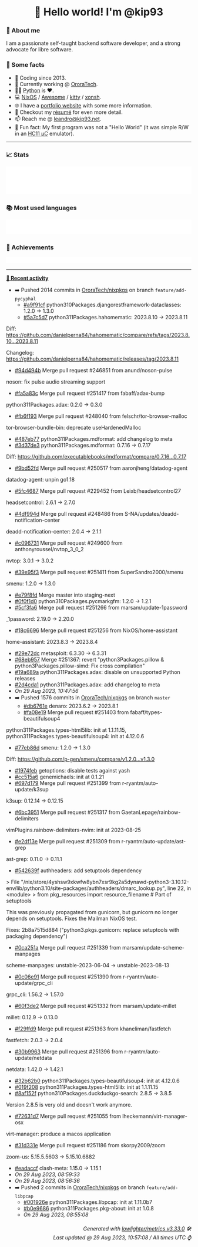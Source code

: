 <!-- README template, populated using this action:
     https://github.com/kip93/kip93/blob/main/.github/workflows/readme.yml. -->

<h1 align="center">👋 Hello world! I'm @kip93</h1> <!-- LOGIN => username -->

### 👤 About me

I am a passionate self-taught backend software developer, and a strong advocate for libre software.


### 💬 Some facts

* 📅 Coding since 2013.
* 💼 Currently working @ [OroraTech](https://ororatech.com/).
* 👨‍💻 [Python](https://github.com/search?q=user%3Akip93&l=python) is ❤️. <!-- LOGIN => username -->
* 💻 [NixOS](https://github.com/NixOS/) /
     [Awesome](https://github.com/awesomeWM/) /
     [kitty](https://github.com/kovidgoyal/kitty/) /
     [xonsh](https://github.com/xonsh/).
* 🌐 I have a [portfolio website](https://kip93.net/) with some more information.
* 📝 Checkout my [résumé](https://kip93.net/resume/) for even more detail.
* 📫 Reach me @ [leandro@kip93.net](mailto:leandro@kip93.net).
* 🎲 Fun fact: My first program was not a "Hello World" (it was simple R/W in an [HC11 µC](https://en.wikipedia.org/wiki/68HC11) emulator).


-----------------------------------------------------------------------------------------------------------------------


### 📈 Stats

![](./stats.svg)


### 📚 Most used languages <!-- by percentage, in decreasing order -->

![](./languages.svg)


### 🏅 Achievements

![](./achievements.svg)


-----------------------------------------------------------------------------------------------------------------------


**[📰 Recent activity](https://github.com/kip93)**
* ➡️ Pushed 2014 commits in [OroraTech/nixpkgs](https://github.com/OroraTech/nixpkgs) on branch `feature/add-pycyphal`
  * [#a9f91cf](https://github.com/OroraTech/nixpkgs/commit/a9f91cf) python310Packages.djangorestframework-dataclasses: 1.2.0 -&gt; 1.3.0
  * [#5a7c5d7](https://github.com/OroraTech/nixpkgs/commit/5a7c5d7) python311Packages.hahomematic: 2023.8.10 -&gt; 2023.8.11

Diff: https://github.com/danielperna84/hahomematic/compare/refs/tags/2023.8.10...2023.8.11

Changelog: https://github.com/danielperna84/hahomematic/releases/tag/2023.8.11
  * [#94d494b](https://github.com/OroraTech/nixpkgs/commit/94d494b) Merge pull request #246851 from anund/noson-pulse

noson: fix pulse audio streaming support
  * [#fa5a83c](https://github.com/OroraTech/nixpkgs/commit/fa5a83c) Merge pull request #251417 from fabaff/adax-bump

python311Packages.adax: 0.2.0 -&gt; 0.3.0
  * [#fb6f193](https://github.com/OroraTech/nixpkgs/commit/fb6f193) Merge pull request #248040 from felschr/tor-browser-malloc

tor-browser-bundle-bin: deprecate useHardenedMalloc
  * [#487eb77](https://github.com/OroraTech/nixpkgs/commit/487eb77)  python311Packages.mdformat: add changelog to meta
  * [#3d37de3](https://github.com/OroraTech/nixpkgs/commit/3d37de3) python311Packages.mdformat: 0.7.16 -&gt; 0.7.17

Diff: https://github.com/executablebooks/mdformat/compare/0.7.16...0.7.17
  * [#9bd52fd](https://github.com/OroraTech/nixpkgs/commit/9bd52fd) Merge pull request #250517 from aaronjheng/datadog-agent

datadog-agent: unpin go1.18
  * [#5fc4687](https://github.com/OroraTech/nixpkgs/commit/5fc4687) Merge pull request #229452 from Leixb/headsetcontrol27

headsetcontrol: 2.6.1 -&gt; 2.7.0
  * [#4df994d](https://github.com/OroraTech/nixpkgs/commit/4df994d) Merge pull request #248486 from S-NA/updates/deadd-notification-center

deadd-notification-center: 2.0.4 -&gt; 2.1.1
  * [#c096731](https://github.com/OroraTech/nixpkgs/commit/c096731) Merge pull request #249600 from anthonyroussel/nvtop_3_0_2

nvtop: 3.0.1 -&gt; 3.0.2
  * [#39e95f3](https://github.com/OroraTech/nixpkgs/commit/39e95f3) Merge pull request #251411 from SuperSandro2000/smenu

smenu: 1.2.0 -&gt; 1.3.0
  * [#e79f8fd](https://github.com/OroraTech/nixpkgs/commit/e79f8fd) Merge master into staging-next
  * [#0f0f1d0](https://github.com/OroraTech/nixpkgs/commit/0f0f1d0) python310Packages.pycmarkgfm: 1.2.0 -&gt; 1.2.1
  * [#5cf3fa6](https://github.com/OroraTech/nixpkgs/commit/5cf3fa6) Merge pull request #251266 from marsam/update-1password

_1password: 2.19.0 -&gt; 2.20.0
  * [#18c6696](https://github.com/OroraTech/nixpkgs/commit/18c6696) Merge pull request #251256 from NixOS/home-assistant

home-assistant: 2023.8.3 -&gt; 2023.8.4
  * [#29e72dc](https://github.com/OroraTech/nixpkgs/commit/29e72dc) metasploit: 6.3.30 -&gt; 6.3.31
  * [#68eb957](https://github.com/OroraTech/nixpkgs/commit/68eb957) Merge #251367: revert &#34;python3Packages.pillow &amp; python3Packages.pillow-simd: Fix cross compilation&#34;
  * [#19a689a](https://github.com/OroraTech/nixpkgs/commit/19a689a) python311Packages.adax: disable on unsupported Python releases
  * [#2d4cda1](https://github.com/OroraTech/nixpkgs/commit/2d4cda1) python311Packages.adax: add changelog to meta
  * *On 29 Aug 2023, 10:47:56*
* ➡️ Pushed 1576 commits in [OroraTech/nixpkgs](https://github.com/OroraTech/nixpkgs) on branch `master`
  * [#db6761e](https://github.com/OroraTech/nixpkgs/commit/db6761e) denaro: 2023.6.2 -&gt; 2023.8.1
  * [#fa08e19](https://github.com/OroraTech/nixpkgs/commit/fa08e19) Merge pull request #251403 from fabaff/types-beautifulsoup4

 python311Packages.types-html5lib: init at 1.1.11.15, python311Packages.types-beautifulsoup4: init at 4.12.0.6
  * [#77eb86d](https://github.com/OroraTech/nixpkgs/commit/77eb86d) smenu: 1.2.0 -&gt; 1.3.0

Diff: https://github.com/p-gen/smenu/compare/v1.2.0...v1.3.0
  * [#1974feb](https://github.com/OroraTech/nixpkgs/commit/1974feb) getoptions: disable tests against yash
  * [#cc515a6](https://github.com/OroraTech/nixpkgs/commit/cc515a6) genemichaels: init at 0.1.21
  * [#697d179](https://github.com/OroraTech/nixpkgs/commit/697d179) Merge pull request #251399 from r-ryantm/auto-update/k3sup

k3sup: 0.12.14 -&gt; 0.12.15
  * [#6bc3951](https://github.com/OroraTech/nixpkgs/commit/6bc3951) Merge pull request #251317 from GaetanLepage/rainbow-delimiters

vimPlugins.rainbow-delimiters-nvim: init at 2023-08-25
  * [#e2df13e](https://github.com/OroraTech/nixpkgs/commit/e2df13e) Merge pull request #251309 from r-ryantm/auto-update/ast-grep

ast-grep: 0.11.0 -&gt; 0.11.1
  * [#542639f](https://github.com/OroraTech/nixpkgs/commit/542639f) authheaders: add setuptools dependency

&gt; File &#34;/nix/store/4yshsw9xkwfw8ybn7xsr9kg2a5dynawd-python3-3.10.12-env/lib/python3.10/site-packages/authheaders/dmarc_lookup.py&#34;, line 22, in &lt;module&gt;
&gt;   from pkg_resources import resource_filename  # Part of setuptools

This was previously propagated from gunicorn, but gunicorn no longer
depends on setuptools.  Fixes the Mailman NixOS test.

Fixes: 2b8a7515d884 (&#34;python3.pkgs.gunicorn: replace setuptools with packaging dependency&#34;)
  * [#0ca251a](https://github.com/OroraTech/nixpkgs/commit/0ca251a) Merge pull request #251339 from marsam/update-scheme-manpages

scheme-manpages: unstable-2023-06-04 -&gt; unstable-2023-08-13
  * [#0c06e91](https://github.com/OroraTech/nixpkgs/commit/0c06e91) Merge pull request #251390 from r-ryantm/auto-update/grpc_cli

grpc_cli: 1.56.2 -&gt; 1.57.0
  * [#60f3de2](https://github.com/OroraTech/nixpkgs/commit/60f3de2) Merge pull request #251332 from marsam/update-millet

millet: 0.12.9 -&gt; 0.13.0
  * [#f29ffd9](https://github.com/OroraTech/nixpkgs/commit/f29ffd9) Merge pull request #251363 from khaneliman/fastfetch

fastfetch: 2.0.3 -&gt; 2.0.4
  * [#30b9963](https://github.com/OroraTech/nixpkgs/commit/30b9963) Merge pull request #251396 from r-ryantm/auto-update/netdata

netdata: 1.42.0 -&gt; 1.42.1
  * [#32b62b0](https://github.com/OroraTech/nixpkgs/commit/32b62b0) python311Packages.types-beautifulsoup4: init at 4.12.0.6
  * [#019f208](https://github.com/OroraTech/nixpkgs/commit/019f208) python311Packages.types-html5lib: init at 1.1.11.15
  * [#8af152f](https://github.com/OroraTech/nixpkgs/commit/8af152f) python310Packages.duckduckgo-search: 2.8.5 -&gt; 3.8.5

Version 2.8.5 is very old and doesn&#39;t work anymore.
  * [#72631d7](https://github.com/OroraTech/nixpkgs/commit/72631d7) Merge pull request #251055 from lheckemann/virt-manager-osx

virt-manager: produce a macos application
  * [#31d331e](https://github.com/OroraTech/nixpkgs/commit/31d331e) Merge pull request #251186 from skorpy2009/zoom

zoom-us: 5.15.5.5603 -&gt; 5.15.10.6882
  * [#eadaccf](https://github.com/OroraTech/nixpkgs/commit/eadaccf) clash-meta: 1.15.0 -&gt; 1.15.1
  * *On 29 Aug 2023, 08:59:33*
  * *On 29 Aug 2023, 08:56:36*
* ➡️ Pushed 2 commits in [OroraTech/nixpkgs](https://github.com/OroraTech/nixpkgs) on branch `feature/add-libpcap`
  * [#001926e](https://github.com/OroraTech/nixpkgs/commit/001926e) python311Packages.libpcap: init at 1.11.0b7
  * [#b0e9686](https://github.com/OroraTech/nixpkgs/commit/b0e9686) python311Packages.pkg-about: init at 1.0.8
  * *On 29 Aug 2023, 08:55:08*
 <!-- Last activity -->


<h6 align="right"><em>
    Generated with <a href="https://github.com/lowlighter/metrics/tree/latest/">lowlighter/metrics v3.33.0</a> 🛠️<br> <!-- VERSION => MAJOR.minor.patch -->
    Last updated @ 29 Aug 2023, 10:57:08 / All times UTC ⌚ <!-- meta.generated => DD/MM/YYYY, hh:mm -->
</em></h6>
